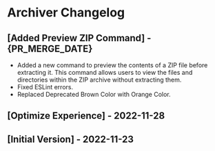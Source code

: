 # Archiver Changelog

## [Added Preview ZIP Command] - {PR_MERGE_DATE}

- Added a new command to preview the contents of a ZIP file before extracting it. This command allows users to view the files and directories within the ZIP archive without extracting them.
- Fixed ESLint errors.
- Replaced Deprecated Brown Color with Orange Color.


## [Optimize Experience] - 2022-11-28

## [Initial Version] - 2022-11-23
